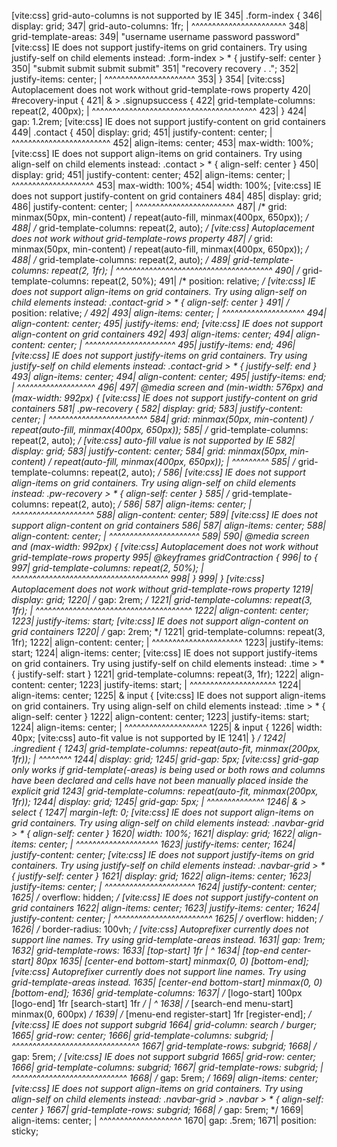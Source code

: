 [vite:css] grid-auto-columns is not supported by IE
345|      .form-index {
346|          display: grid;
347|          grid-auto-columns: 1fr;
   |          ^^^^^^^^^^^^^^^^^^^^^^^
348|          grid-template-areas:
349|          "username username password password"
[vite:css] IE does not support justify-items on grid containers. Try using justify-self on child elements instead: .form-index > * { justify-self: center }
350|          "submit submit submit submit"
351|          "recovery recovery . .";
352|          justify-items: center;
   |          ^^^^^^^^^^^^^^^^^^^^^^
353|      }
354|
[vite:css] Autoplacement does not work without grid-template-rows property
420|  #recovery-input {
421|      & > .signupsuccess {
422|          grid-template-columns: repeat(2, 400px);
   |          ^^^^^^^^^^^^^^^^^^^^^^^^^^^^^^^^^^^^^^^^
423|      }
424|      gap: 1.2rem;
[vite:css] IE does not support justify-content on grid containers
449|  .contact {
450|      display: grid;
451|      justify-content: center;
   |      ^^^^^^^^^^^^^^^^^^^^^^^^
452|      align-items: center;
453|      max-width: 100%;
[vite:css] IE does not support align-items on grid containers. Try using align-self on child elements instead: .contact > * { align-self: center }
450|      display: grid;
451|      justify-content: center;
452|      align-items: center;
   |      ^^^^^^^^^^^^^^^^^^^^
453|      max-width: 100%;
454|      width: 100%;
[vite:css] IE does not support justify-content on grid containers
484|
485|      display: grid;
486|      justify-content: center;
   |      ^^^^^^^^^^^^^^^^^^^^^^^^
487|      /* grid: minmax(50px, min-content) / repeat(auto-fill, minmax(400px, 650px)); */
488|      /* grid-template-columns: repeat(2, auto); */
[vite:css] Autoplacement does not work without grid-template-rows property
487|      /* grid: minmax(50px, min-content) / repeat(auto-fill, minmax(400px, 650px)); */
488|      /* grid-template-columns: repeat(2, auto); */
489|      grid-template-columns: repeat(2, 1fr);
   |      ^^^^^^^^^^^^^^^^^^^^^^^^^^^^^^^^^^^^^^
490|      /* grid-template-columns: repeat(2, 50%);
491|      /* position: relative; */
[vite:css] IE does not support align-items on grid containers. Try using align-self on child elements instead: .contact-grid > * { align-self: center }
491|      /* position: relative; */
492|
493|      align-items: center;
   |      ^^^^^^^^^^^^^^^^^^^^
494|      align-content: center;
495|      justify-items: end;
[vite:css] IE does not support align-content on grid containers
492|
493|      align-items: center;
494|      align-content: center;
   |      ^^^^^^^^^^^^^^^^^^^^^^
495|      justify-items: end;
496|
[vite:css] IE does not support justify-items on grid containers. Try using justify-self on child elements instead: .contact-grid > * { justify-self: end }
493|      align-items: center;
494|      align-content: center;
495|      justify-items: end;
   |      ^^^^^^^^^^^^^^^^^^^
496|
497|      @media screen and (min-width: 576px) and (max-width: 992px) {
[vite:css] IE does not support justify-content on grid containers
581|  .pw-recovery {
582|      display: grid;
583|      justify-content: center;
   |      ^^^^^^^^^^^^^^^^^^^^^^^^
584|      grid: minmax(50px, min-content) / repeat(auto-fill, minmax(400px, 650px));
585|      /* grid-template-columns: repeat(2, auto); */
[vite:css] auto-fill value is not supported by IE
582|      display: grid;
583|      justify-content: center;
584|      grid: minmax(50px, min-content) / repeat(auto-fill, minmax(400px, 650px));
   |                                               ^^^^^^^^^
585|      /* grid-template-columns: repeat(2, auto); */
586|
[vite:css] IE does not support align-items on grid containers. Try using align-self on child elements instead: .pw-recovery > * { align-self: center }
585|      /* grid-template-columns: repeat(2, auto); */
586|
587|      align-items: center;
   |      ^^^^^^^^^^^^^^^^^^^^
588|      align-content: center;
589|
[vite:css] IE does not support align-content on grid containers
586|
587|      align-items: center;
588|      align-content: center;
   |      ^^^^^^^^^^^^^^^^^^^^^^
589|
590|      @media screen and (max-width: 992px) {
[vite:css] Autoplacement does not work without grid-template-rows property
995|  @keyframes gridContraction {
996|      to {
997|          grid-template-columns: repeat(2, 50%);
   |          ^^^^^^^^^^^^^^^^^^^^^^^^^^^^^^^^^^^^^^
998|      }
999|  }
[vite:css] Autoplacement does not work without grid-template-rows property
1219|      display: grid;
1220|      /* gap: 2rem; */
1221|      grid-template-columns: repeat(3, 1fr);
   |      ^^^^^^^^^^^^^^^^^^^^^^^^^^^^^^^^^^^^^^
1222|      align-content: center;
1223|      justify-items: start;
[vite:css] IE does not support align-content on grid containers
1220|      /* gap: 2rem; */
1221|      grid-template-columns: repeat(3, 1fr);
1222|      align-content: center;
   |      ^^^^^^^^^^^^^^^^^^^^^^
1223|      justify-items: start;
1224|      align-items: center;
[vite:css] IE does not support justify-items on grid containers. Try using justify-self on child elements instead: .time > * { justify-self: start }
1221|      grid-template-columns: repeat(3, 1fr);
1222|      align-content: center;
1223|      justify-items: start;
   |      ^^^^^^^^^^^^^^^^^^^^^
1224|      align-items: center;
1225|      & input {
[vite:css] IE does not support align-items on grid containers. Try using align-self on child elements instead: .time > * { align-self: center }
1222|      align-content: center;
1223|      justify-items: start;
1224|      align-items: center;
   |      ^^^^^^^^^^^^^^^^^^^^
1225|      & input {
1226|          width: 40px;
[vite:css] auto-fit value is not supported by IE
1241|  } */
1242|  .ingredient {
1243|      grid-template-columns: repeat(auto-fit, minmax(200px, 1fr));
   |                                    ^^^^^^^^
1244|      display: grid;
1245|      grid-gap: 5px;
[vite:css] grid-gap only works if grid-template(-areas) is being used or both rows and columns have been declared and cells have not been manually placed inside the explicit grid
1243|      grid-template-columns: repeat(auto-fit, minmax(200px, 1fr));
1244|      display: grid;
1245|      grid-gap: 5px;
   |      ^^^^^^^^^^^^^^
1246|      & > select {
1247|          margin-left: 0;
[vite:css] IE does not support align-items on grid containers. Try using align-self on child elements instead: .navbar-grid > * { align-self: center }
1620|      width: 100%;
1621|      display: grid;
1622|      align-items: center;
   |      ^^^^^^^^^^^^^^^^^^^^
1623|      justify-items: center;
1624|      justify-content: center;
[vite:css] IE does not support justify-items on grid containers. Try using justify-self on child elements instead: .navbar-grid > * { justify-self: center }
1621|      display: grid;
1622|      align-items: center;
1623|      justify-items: center;
   |      ^^^^^^^^^^^^^^^^^^^^^^
1624|      justify-content: center;
1625|      /* overflow: hidden; */
[vite:css] IE does not support justify-content on grid containers
1622|      align-items: center;
1623|      justify-items: center;
1624|      justify-content: center;
   |      ^^^^^^^^^^^^^^^^^^^^^^^^
1625|      /* overflow: hidden; */
1626|      /* border-radius: 100vh; */
[vite:css] Autoprefixer currently does not support line names. Try using grid-template-areas instead.
1631|      gap: 1rem;
1632|      grid-template-rows:
1633|          [top-start] 1fr
   |          ^
1634|          [top-end center-start] 80px
1635|          [center-end bottom-start] minmax(0, 0) [bottom-end];
[vite:css] Autoprefixer currently does not support line names. Try using grid-template-areas instead.
1635|          [center-end bottom-start] minmax(0, 0) [bottom-end];
1636|      grid-template-columns:
1637|          /* [logo-start] 100px [logo-end] 1fr [search-start] 1fr */
   |             ^
1638|          /* [search-end menu-start] minmax(0, 600px) */
1639|          /* [menu-end register-start] 1fr [register-end]; */
[vite:css] IE does not support subgrid
1664|          grid-column: search / burger;
1665|          grid-row: center;
1666|          grid-template-columns: subgrid;
   |          ^^^^^^^^^^^^^^^^^^^^^^^^^^^^^^^
1667|          grid-template-rows: subgrid;
1668|          /* gap: 5rem; */
[vite:css] IE does not support subgrid
1665|          grid-row: center;
1666|          grid-template-columns: subgrid;
1667|          grid-template-rows: subgrid;
   |          ^^^^^^^^^^^^^^^^^^^^^^^^^^^^
1668|          /* gap: 5rem; */
1669|          align-items: center;
[vite:css] IE does not support align-items on grid containers. Try using align-self on child elements instead: .navbar-grid > .navbar > * { align-self: center }
1667|          grid-template-rows: subgrid;
1668|          /* gap: 5rem; */
1669|          align-items: center;
   |          ^^^^^^^^^^^^^^^^^^^^
1670|          gap: .5rem;
1671|          position: sticky;